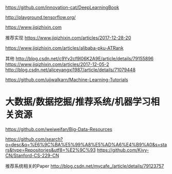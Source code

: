 




https://github.com/innovation-cat/DeepLearningBook

http://playground.tensorflow.org/

https://www.jiqizhixin.com

推荐实现
https://www.jiqizhixin.com/articles/2017-12-28-20

https://www.jiqizhixin.com/articles/alibaba-pku-ATRank



其他
http://blog.csdn.net/c9Yv2cf9I06K2A9E/article/details/79155896
https://www.jiqizhixin.com/articles/2017-12-05-2
http://blog.csdn.net/aliceyangxi1987/article/details/71079448


https://github.com/ujjwalkarn/Machine-Learning-Tutorials


# 大数据/数据挖掘/推荐系统/机器学习相关资源
https://github.com/weiweifan/Big-Data-Resources


https://github.com/search?o=desc&q=%E6%9C%BA%E5%99%A8%E5%AD%A6%E4%B9%A0&s=stars&type=Repositories&utf8=%E2%9C%93
https://github.com/Kivy-CN/Stanford-CS-229-CN



推荐系统相关的Paper
http://blog.csdn.net/mycafe_/article/details/79123757